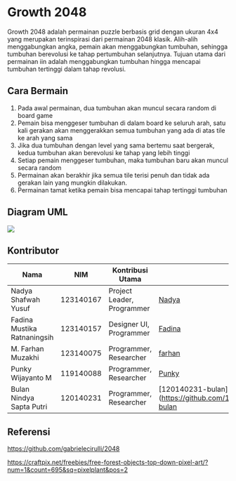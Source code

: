 # Growth 2048
Growth 2048 adalah permainan puzzle berbasis grid dengan ukuran 4x4 yang merupakan terinspirasi dari permainan 2048 klasik. Alih-alih menggabungkan angka, pemain akan menggabungkan tumbuhan, sehingga tumbuhan berevolusi ke tahap pertumbuhan selanjutnya. Tujuan utama dari permainan iin adalah menggabungkan tumbuhan hingga mencapai tumbuhan tertinggi dalam tahap revolusi.

## Cara Bermain
1. Pada awal permainan, dua tumbuhan akan muncul secara random di board game
2. Pemain bisa menggeser tumbuhan di dalam board ke seluruh arah, satu kali gerakan akan menggerakkan semua tumbuhan yang ada di atas tile ke arah yang sama
3. Jika dua tumbuhan dengan level yang sama bertemu saat bergerak, kedua tumbuhan akan berevolusi ke tahap yang lebih tinggi
4. Setiap pemain menggeser tumbuhan, maka tumbuhan baru akan muncul secara random
5. Permainan akan berakhir jika semua tile terisi penuh dan tidak ada gerakan lain yang mungkin dilakukan.
6. Permainan tamat ketika pemain bisa mencapai tahap tertinggi tumbuhan

## Diagram UML

<img src="Screenshot/uml.png">

## Kontributor

| Nama       | NIM                 | Kontribusi Utama                  | |
|------------|---------------------|-----------------------------------|----|
| Nadya Shafwah Yusuf   | 123140167 | Project Leader, Programmer  | [Nadya](https://github.com/Nadya-167-14) |
| Fadina Mustika Ratnaningsih  | 123140157 | Designer UI, Programmer| [Fadina](https://github.com/04-157-Fadina)|
| M. Farhan Muzakhi  | 123140075 | Programmer, Researcher| [farhan](https://github.com/13-075-muhammadfarhanmuzakhi)|
| Punky Wijayanto M  | 119140088 | Programmer, Researcher | [Punky](https://github.com/Punkyanto) |
| Bulan Nindya Sapta Putri  | 120140231 | Programmer, Researcher| [120140231-bulan](https://github.com/120140231-bulan|

## Referensi
https://github.com/gabrielecirulli/2048

https://craftpix.net/freebies/free-forest-objects-top-down-pixel-art/?num=1&count=695&sq=pixelplant&pos=2
